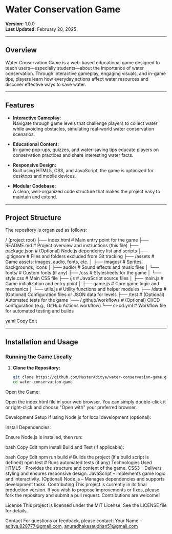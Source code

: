 # Water Conservation Game

**Version:** 1.0.0  
**Last Updated:** February 20, 2025

---

## Overview

Water Conservation Game is a web-based educational game designed to teach users—especially students—about the importance of water conservation. Through interactive gameplay, engaging visuals, and in-game tips, players learn how everyday actions affect water resources and discover effective ways to save water.

---

## Features

- **Interactive Gameplay:**  
  Navigate through game levels that challenge players to collect water while avoiding obstacles, simulating real-world water conservation scenarios.

- **Educational Content:**  
  In-game pop-ups, quizzes, and water-saving tips educate players on conservation practices and share interesting water facts.

- **Responsive Design:**  
  Built using HTML5, CSS, and JavaScript, the game is optimized for desktops and mobile devices.

- **Modular Codebase:**  
  A clean, well-organized code structure that makes the project easy to maintain and extend.

---

## Project Structure

The repository is organized as follows:

/ (project root) ├── index.html # Main entry point for the game ├── README.md # Project overview and instructions (this file) ├── package.json # (Optional) Node.js dependency list and scripts ├── .gitignore # Files and folders excluded from Git tracking ├── /assets # Game assets: images, audio, fonts, etc. │ ├── images/ # Sprites, backgrounds, icons │ ├── audio/ # Sound effects and music files │ └── fonts/ # Custom fonts (if any) ├── /css # Stylesheets for the game │ └── style.css # Main CSS file ├── /js # JavaScript source files │ ├── main.js # Game initialization and entry point │ ├── game.js # Core game logic and mechanics │ └── utils.js # Utility functions and helper modules ├── /data # (Optional) Configuration files or JSON data for levels ├── /test # (Optional) Automated tests for the game └── /.github/workflows # (Optional) CI/CD configuration (e.g., GitHub Actions workflow) └── ci-cd.yml # Workflow file for automated testing and builds

yaml
Copy
Edit

---

## Installation and Usage

### Running the Game Locally

1. **Clone the Repository:**

   ```bash
   git clone https://github.com/MasterAditya/water-conservation-game.git
   cd water-conservation-game
Open the Game:

Open the index.html file in your web browser. You can simply double-click it or right-click and choose "Open with" your preferred browser.

Development Setup
If using Node.js for local development (optional):

Install Dependencies:

Ensure Node.js is installed, then run:

bash
Copy
Edit
npm install
Build and Test (if applicable):

bash
Copy
Edit
npm run build   # Builds the project (if a build script is defined)
npm test        # Runs automated tests (if any)
Technologies Used
HTML5 – Provides the structure and content of the game.
CSS3 – Delivers styling and ensures responsive design.
JavaScript – Implements game logic and interactivity.
(Optional) Node.js – Manages dependencies and supports development tasks.
Contributing
This project is currently in its final production version. If you wish to propose improvements or fixes, please fork the repository and submit a pull request. Contributions are welcome!

License
This project is licensed under the MIT License. See the LICENSE file for details.

Contact
For questions or feedback, please contact:
Your Name – aditya.828777@gmail.com, anuradhakasaudhan51@gmail.com
